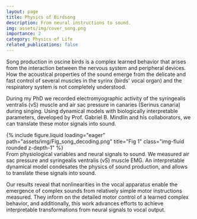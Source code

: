 ```yaml
---
layout: page
title: Physics of Birdsong
description: From neural instructions to sound. 
img: assets/img/cover_song.png 
importance: 2
category: Physics of Life
related_publications: false
---
```


Song production in oscine birds is a complex learned behavior that arises from the interaction between the nervous system and peripheral devices. How the acoustical properties of the sound emerge from the delicate and fast control of several muscles in the syrinx (birds' vocal organ) and the respiratory system is not completely understood. 

During my PhD we recorded electromyographic activity of the syringealis ventralis (vS) muscle and air sac pressure in canaries (Serinus canaria) during singing. Using dynamical models with biologically interpretable parameters, developed by Prof. Gabriel B. Mindlin and his collaborators, we can translate these motor signals into sound.

<div class="row">
    <div class="col-sm mt-3 mt-md-0">
        {% include figure.liquid loading="eager" path="assets/img/Fig_song_decoding.png" title="Fig 1" class="img-fluid rounded z-depth-1" %}
    </div>
</div>
<div class="caption">
    From physiological variables and neural signals to sound. We measured air sac pressure and syringealis ventralis (vS) muscle EMG. An interpretable dynamical model condesates the physics of sound production, and allows to translate these signals into sound.
</div>

Our results reveal that nonlinearities in the vocal apparatus enable the emergence of complex sounds from relatively simple motor instructions measured. They inform on the detailed motor control of a learned complex behavior, and additionally, this work advances efforts to achieve interpretable transformations from neural signals to vocal output.

